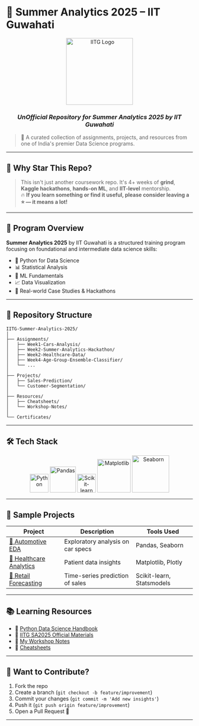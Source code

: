 # 🚀 Summer Analytics 2025 – IIT Guwahati

<div align="center">
  <img src="https://www.clipartmax.com/png/middle/334-3342031_iit-guwahati-logo.png" width="180" alt="IITG Logo">
  <h3><em>UnOfficial Repository for Summer Analytics 2025 by IIT Guwahati</em></h3>
</div>

> 🧠 A curated collection of assignments, projects, and resources from one of India's premier Data Science programs.

---

## 🌟 Why Star This Repo?

> This isn't just another coursework repo. It's 4+ weeks of **grind**, **Kaggle hackathons**, **hands-on ML**, and **IIT-level** mentorship.  
> 🔥 **If you learn something or find it useful, please consider leaving a ⭐ — it means a lot!**

---

## 📌 Program Overview

**Summer Analytics 2025** by IIT Guwahati is a structured training program focusing on foundational and intermediate data science skills:

- 🐍 Python for Data Science  
- 📊 Statistical Analysis  
- 🤖 ML Fundamentals  
- 📈 Data Visualization  
- 💼 Real-world Case Studies & Hackathons  

---


## 📂 Repository Structure

```
IITG-Summer-Analytics-2025/
│
├── Assignments/
│   ├── Week1-Cars-Analysis/
│   ├── Week2-Summer-Analytics-Hackathon/
│   ├── Week2-Healthcare-Data/
│   ├── Week4-Age-Group-Ensemble-Classifier/
│   └── ...
│
├── Projects/
│   ├── Sales-Prediction/
│   └── Customer-Segmentation/
│
├── Resources/
│   ├── Cheatsheets/
│   └── Workshop-Notes/
│
└── Certificates/
```

---

## 🛠️ Tech Stack

<div align="center">
  <img src="https://cdn.jsdelivr.net/gh/devicons/devicon/icons/python/python-original.svg" width="50" title="Python"/>
  <img src="https://pandas.pydata.org/static/img/pandas_white.svg" width="70" title="Pandas"/>
  <img src="https://upload.wikimedia.org/wikipedia/commons/thumb/0/05/Scikit_learn_logo_small.svg/1200px-Scikit_learn_logo_small.svg.png" width="50" title="Scikit-learn"/>
  <img src="https://matplotlib.org/stable/_static/logo2.svg" width="90" title="Matplotlib"/>
  <img src="https://seaborn.pydata.org/_static/logo-wide-lightbg.svg" width="100" title="Seaborn"/>
</div>

---

## 🧪 Sample Projects

| Project | Description | Tools Used |
|--------|-------------|------------|
| [🚗 Automotive EDA](Assignments/Week1-Cars-Analysis) | Exploratory analysis on car specs | Pandas, Seaborn |
| [🏥 Healthcare Analytics](Assignments/Week2-Healthcare-Data) | Patient data insights | Matplotlib, Plotly |
| [🛒 Retail Forecasting](Projects/Sales-Prediction) | Time-series prediction of sales | Scikit-learn, Statsmodels |

---

## 📚 Learning Resources

- 📘 [Python Data Science Handbook](https://jakevdp.github.io/PythonDataScienceHandbook/)
- 📂 [IITG SA2025 Official Materials](Resources/)
- 📝 [My Workshop Notes](Resources/Workshop-Notes/)
- 📌 [Cheatsheets](Resources/Cheatsheets/)

---

## 🤝 Want to Contribute?

1. Fork the repo  
2. Create a branch (`git checkout -b feature/improvement`)  
3. Commit your changes (`git commit -m 'Add new insights'`)  
4. Push it (`git push origin feature/improvement`)  
5. Open a Pull Request 🚀  

---

